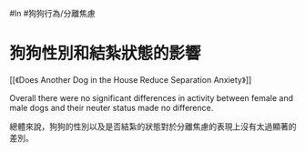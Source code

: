#ln #狗狗行為/分離焦慮 
# 狗狗性別和結紮狀態的影響
[[《Does Another Dog in the House Reduce Separation Anxiety》]]

Overall there were no significant differences in activity between female and male dogs and their neuter status made no difference.

總體來說，狗狗的性別以及是否結紮的狀態對於分離焦慮的表現上沒有太過顯著的差別。